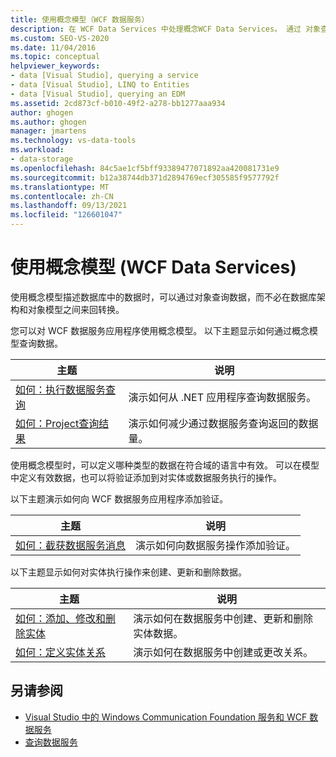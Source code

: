 ```yaml
---
title: 使用概念模型（WCF 数据服务）
description: 在 WCF Data Services 中处理概念WCF Data Services。 通过 对象查询数据，而不是在数据库架构和对象模型之间来回转换。
ms.custom: SEO-VS-2020
ms.date: 11/04/2016
ms.topic: conceptual
helpviewer_keywords:
- data [Visual Studio], querying a service
- data [Visual Studio], LINQ to Entities
- data [Visual Studio], querying an EDM
ms.assetid: 2cd873cf-b010-49f2-a278-bb1277aaa934
author: ghogen
ms.author: ghogen
manager: jmartens
ms.technology: vs-data-tools
ms.workload:
- data-storage
ms.openlocfilehash: 84c5ae1cf5bff93389477071892aa420081731e9
ms.sourcegitcommit: b12a38744db371d2894769ecf305585f9577792f
ms.translationtype: MT
ms.contentlocale: zh-CN
ms.lasthandoff: 09/13/2021
ms.locfileid: "126601047"
---
```

# <a name="work-with-a-conceptual-model-wcf-data-services"></a>使用概念模型 (WCF Data Services) 

使用概念模型描述数据库中的数据时，可以通过对象查询数据，而不必在数据库架构和对象模型之间来回转换。

您可以对 WCF 数据服务应用程序使用概念模型。 以下主题显示如何通过概念模型查询数据。

| 主题 | 说明 |
| - | - |
| [如何：执行数据服务查询](/dotnet/framework/data/wcf/how-to-execute-data-service-queries-wcf-data-services) | 演示如何从 .NET 应用程序查询数据服务。 |
| [如何：Project查询结果](/dotnet/framework/data/wcf/how-to-project-query-results-wcf-data-services) | 演示如何减少通过数据服务查询返回的数据量。 |

使用概念模型时，可以定义哪种类型的数据在符合域的语言中有效。 可以在模型中定义有效数据，也可以将验证添加到对实体或数据服务执行的操作。

以下主题演示如何向 WCF 数据服务应用程序添加验证。

|主题|说明|
|-----------|-----------------|
|[如何：截获数据服务消息](/dotnet/framework/data/wcf/how-to-intercept-data-service-messages-wcf-data-services)|演示如何向数据服务操作添加验证。|

 以下主题显示如何对实体执行操作来创建、更新和删除数据。

|主题|说明|
|-----------|-----------------|
|[如何：添加、修改和删除实体](/dotnet/framework/data/wcf/how-to-add-modify-and-delete-entities-wcf-data-services)|演示如何在数据服务中创建、更新和删除实体数据。|
|[如何：定义实体关系](/dotnet/framework/data/wcf/how-to-define-entity-relationships-wcf-data-services)|演示如何在数据服务中创建或更改关系。|

## <a name="see-also"></a>另请参阅

- [Visual Studio 中的 Windows Communication Foundation 服务和 WCF 数据服务](../data-tools/windows-communication-foundation-services-and-wcf-data-services-in-visual-studio.md)
- [查询数据服务](/dotnet/framework/data/wcf/querying-the-data-service-wcf-data-services)
